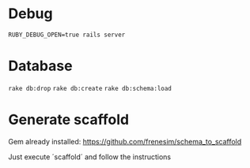 # Debug

`RUBY_DEBUG_OPEN=true rails server`

# Database

`rake db:drop`
`rake db:create`
`rake db:schema:load`

# Generate scaffold

Gem already installed: https://github.com/frenesim/schema_to_scaffold

Just execute ´scaffold´ and follow the instructions
